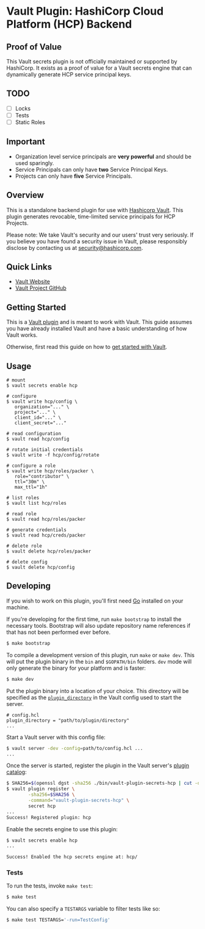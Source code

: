 # Vault Plugin: HashiCorp Cloud Platform (HCP) Backend

## Proof of Value
This Vault secrets plugin is not officially maintained or supported by HashiCorp. It exists as a proof of value for a Vault secrets engine
that can dynamically generate HCP service principal keys.

## TODO
- [ ] Locks
- [ ] Tests
- [ ] Static Roles

## Important
- Organization level service principals are **very powerful** and should be used sparingly.
- Service Principals can only have **two** Service Principal Keys.
- Projects can only have **five** Service Principals.

## Overview
This is a standalone backend plugin for use with [Hashicorp
Vault](https://www.github.com/hashicorp/vault). This plugin generates revocable, time-limited service principals for HCP Projects.

Please note: We take Vault's security and our users' trust very seriously. If
you believe you have found a security issue in Vault, please responsibly
disclose by contacting us at [security@hashicorp.com](mailto:security@hashicorp.com).

## Quick Links

- [Vault Website](https://developer.hashicorp.com/vault)
- [Vault Project GitHub](https://www.github.com/hashicorp/vault)

[//]: <> (Include any other quick links relevant to your plugin)

## Getting Started

This is a [Vault plugin](https://developer.hashicorp.com/vault/docs/plugins)
and is meant to work with Vault. This guide assumes you have already installed
Vault and have a basic understanding of how Vault works.

Otherwise, first read this guide on how to [get started with
Vault](https://developer.hashicorp.com/vault/tutorials/getting-started/getting-started-install).


## Usage

```shell
# mount
$ vault secrets enable hcp

# configure
$ vault write hcp/config \
   organization="..." \
   project="..." \
   client_id="..." \
   client_secret="..."

# read configuration
$ vault read hcp/config

# rotate initial credentials
$ vault write -f hcp/config/rotate

# configure a role
$ vault write hcp/roles/packer \
   role="contributor" \
   ttl="30m" \
   max_ttl="1h"

# list roles
$ vault list hcp/roles

# read role
$ vault read hcp/roles/packer

# generate credentials
$ vault read hcp/creds/packer

# delete role
$ vault delete hcp/roles/packer

# delete config
$ vault delete hcp/config
```

## Developing

If you wish to work on this plugin, you'll first need
[Go](https://www.golang.org) installed on your machine.

If you're developing for the first time, run `make bootstrap` to install the
necessary tools. Bootstrap will also update repository name references if that
has not been performed ever before.

```sh
$ make bootstrap
```

To compile a development version of this plugin, run `make` or `make dev`.
This will put the plugin binary in the `bin` and `$GOPATH/bin` folders. `dev`
mode will only generate the binary for your platform and is faster:

```sh
$ make dev
```

Put the plugin binary into a location of your choice. This directory
will be specified as the [`plugin_directory`](https://developer.hashicorp.com/vault/docs/configuration#plugin_directory)
in the Vault config used to start the server.

```hcl
# config.hcl
plugin_directory = "path/to/plugin/directory"
...
```

Start a Vault server with this config file:

```sh
$ vault server -dev -config=path/to/config.hcl ...
...
```

Once the server is started, register the plugin in the Vault server's [plugin catalog](https://developer.hashicorp.com/vault/docs/plugins/plugin-architecture#plugin-catalog):

```sh
$ SHA256=$(openssl dgst -sha256 ./bin/vault-plugin-secrets-hcp | cut -d ' ' -f2)
$ vault plugin register \
        -sha256=$SHA256 \
        -command="vault-plugin-secrets-hcp" \
        secret hcp
...
Success! Registered plugin: hcp
```

Enable the secrets engine to use this plugin:

```sh
$ vault secrets enable hcp
...

Success! Enabled the hcp secrets engine at: hcp/
```

### Tests

To run the tests, invoke `make test`:

```sh
$ make test
```

You can also specify a `TESTARGS` variable to filter tests like so:

```sh
$ make test TESTARGS='-run=TestConfig'
```

